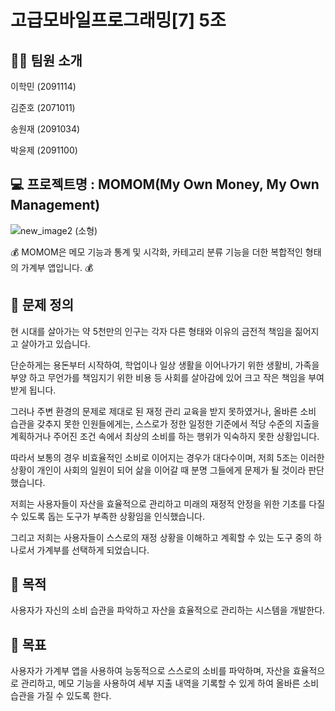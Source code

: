 # 고급모바일프로그래밍[7] 5조

## 👨‍💻 팀원 소개
이학민 (2091114)

김준호 (2071011)

송원재 (2091034)

박윤제 (2091100)

## 💻 프로젝트명 : MOMOM(My Own Money, My Own Management)
![new_image2 (소형)](https://github.com/user-attachments/assets/b53a5c01-2d1c-4dc8-9d8c-71329d7d643c)

💰 MOMOM은 메모 기능과 통계 및 시각화, 카테고리 분류 기능을 더한 복합적인 형태의 가계부 앱입니다. 💰

## 🤔 문제 정의
현 시대를 살아가는 약 5천만의 인구는 각자 다른 형태와 이유의 금전적 책임을 짊어지고 살아가고 있습니다.

단순하게는 용돈부터 시작하여, 학업이나 일상 생활을 이어나가기 위한 생활비, 가족을 부양 하고 무언가를 책임지기 위한 비용 등 사회를 살아감에 있어 크고 작은 책임을 부여받게 됩니다.

그러나 주변 환경의 문제로 제대로 된 재정 관리 교육을 받지 못하였거나, 올바른 소비 습관을 갖추지 못한 인원들에게는, 스스로가 정한 일정한 기준에서 적당 수준의 지출을 계획하거나 주어진 조건 속에서 최상의 소비를 하는 행위가 익숙하지 못한 상황입니다.

따라서 보통의 경우 비효율적인 소비로 이어지는 경우가 대다수이며, 저희 5조는 이러한 상황이 개인이 사회의 일원이 되어 삶을 이어갈 때 분명 그들에게 문제가 될 것이라 판단했습니다.

저희는 사용자들이 자산을 효율적으로 관리하고 미래의 재정적 안정을 위한 기초를 다질 수 있도록 돕는 도구가 부족한 상황임을 인식했습니다. 

그리고 저희는 사용자들이 스스로의 재정 상황을 이해하고 계획할 수 있는 도구 중의 하나로서 가계부를 선택하게 되었습니다.

## 🚀 목적
사용자가 자신의 소비 습관을 파악하고 자산을 효율적으로 관리하는 시스템을 개발한다.

## 🚀 목표
사용자가 가계부 앱을 사용하여 능동적으로 스스로의 소비를 파악하며, 자산을 효율적으로 관리하고, 메모 기능을 사용하여 세부 지출 내역을 기록할 수 있게 하여 올바른 소비 습관을 가질 수 있도록 한다.
